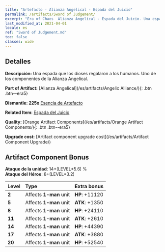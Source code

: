 ```yaml
---
title: "Artefacto - Alianza Angelical - Espada del Juicio"
permalink: /artifacts/Sword of Judgement/
excerpt: "Era of Chaos  Alianza Angelical - Espada del Juicio. Una espada que los dioses regalaron a los humanos. Uno de los componentes de la Alianza Angelical."
last_modified_at: 2021-04-01
locale: es
ref: "Sword of Judgement.md"
toc: false
classes: wide
---
```




## Detalles

 **Descripción:** Una espada que los dioses regalaron a los humanos. Uno de los componentes de la Alianza Angelical.

 **Part of Artifact:** [Alianza Angelical](/es/artifacts/Angelic Alliance/){: .btn .btn--era5}

 **Dismantle: 225x** [Esencia de Artefacto](/es/Items/con_905/)

 **Related Item**: [Espada del Juicio](/es/Items/art_150/)

 **Quality:** [Orange Artifact Components](/es/artifacts/Orange Artifact Components/){: .btn .btn--era5}

 **Upgrade cost:** [Artifact component upgrade cost](/es/artifacts/Artifact Component Upgrade/)

## Artifact Component Bonus

  **Ataque de la unidad**: 14+(LEVEL\*5.6) %<br/>**Ataque del Héroe**: 8+(LEVEL\*3.2)

  |  Level  | Type |    Extra bonus  | 
  |:--------|:-----|:----------------| 
  | **2** | Affects **1-man** unit | **HP**: +11120 | 
  | **5** | Affects **1-man** unit | **ATK**: +1350 | 
  | **8** | Affects **1-man** unit | **HP**: +24110 | 
  | **11** | Affects **1-man** unit | **ATK**: +2610 | 
  | **14** | Affects **1-man** unit | **HP**: +44390 | 
  | **17** | Affects **1-man** unit | **ATK**: +3880 | 
  | **20** | Affects **1-man** unit | **HP**: +52540 | 
